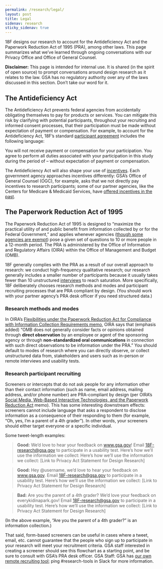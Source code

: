 ```yaml
---
permalink: /research/legal/
layout: post
title: Legal
sidenav: research
sticky_sidenav: true
---
```


18F designs our research to account for the Antideficiency Act and the Paperwork Reduction Act of 1995 (PRA), among other laws. This page summarizes what we’ve learned through ongoing conversations with our Privacy Office and Office of General Counsel.

**Disclaimer:** This page is intended for internal use. It is shared (in the spirit of open source) to prompt conversations around design research as it relates to the law. GSA has no regulatory authority over any of the laws discussed in this section. Don’t take our word for it.

## The Antideficiency Act

The Antideficiency Act prevents federal agencies from accidentally obligating themselves to pay for products or services. You can mitigate this risk by clarifying with potential participants, throughout your recruiting and informed consent processes, that their participation must be made without expectation of payment or compensation. For example, to account for the Antideficiency Act, 18F’s standard [participant agreement](https://methods.18f.gov/participant-agreement/) includes the following language:

You will not receive payment or compensation for your participation. You agree to perform all duties associated with your participation in this study during the period of <project start date> – <project end date> without expectation of payment or compensation.

The Antideficiency Act will also shape your use of [incentives](https://methods.18f.gov/fundamentals/incentives/). Each government agency approaches incentives differently: GSA’s Office of General Counsel (OGC), for example, asks that we not directly pay incentives to research participants; some of our partner agencies, like the Centers for Medicare & Medicaid Services, have [offered incentives in the past](https://www.cms.gov/Medicare/Quality-Initiatives-Patient-Assessment-Instruments/QualityInitiativesGenInfo/Downloads/Consumer-Usability-Testing-in-Five-State-based-Marketplaces.pdf). 

## The Paperwork Reduction Act of 1995

The Paperwork Reduction Act of 1995 is designed to “maximize the practical utility of and public benefit from information collected by or for the Federal Government,” and applies whenever agencies ([though some agencies are exempt](https://www.law.cornell.edu/uscode/text/44/3502)) pose a given set of questions to 10 or more people in a 12-month period. The PRA is administered by the Office of Information and Regulatory Affairs (OIRA) within the Office of Management and Budget (OMB).

18F generally complies with the PRA as a result of our overall approach to research: we conduct high-frequency qualitative research; our research generally includes a smaller number of participants because it usually takes fewer than 10 unstructured [interviews](https://methods.18f.gov/discover/stakeholder-and-user-interviews/) to reach saturation. More specifically, 18F deliberately chooses research methods and modes and participant recruiting processes that are PRA compliant by design. (You should work with your partner agency’s PRA desk officer if you need structured data.)

### Research methods and modes

In OIRA’s [Flexibilities under the Paperwork Reduction Act for Compliance with Information Collection Requirements memo](https://obamawhitehouse.archives.gov/sites/default/files/omb/inforeg/pra_flexibilities_memo_7_22_16_finalI.pdf), OIRA says that (emphasis added) “OMB does not generally consider facts or opinions obtained through **direct observation** by an employee or agent of the sponsoring agency or through **non-standardized oral communications** in connection with such direct observations to be information under the PRA.” You should default to modes of research where you can directly observe, or collect unstructured data from, stakeholders and users such as in-person or remote interviews and usability tests.

### Research participant recruiting

Screeners or intercepts that do not ask people for any information other than their contact information (such as name, email address, mailing address, and/or phone number) are PRA-compliant by design (per OIRA’s [Social Media, Web-Based Interactive Technologies, and the Paperwork Reduction Act](https://obamawhitehouse.archives.gov/sites/default/files/omb/assets/inforeg/SocialMediaGuidance_04072010.pdf) memo). This has some interesting downstream effects: screeners cannot include language that asks a respondent to disclose information as a consequence of their responding to them (for example, “Oh, yes, I’m a parent of a 4th grader”). In other words, your screeners should either target everyone or a specific individual.

Some tweet-length examples:

> **Good:** We’d love to hear your feedback on www.gsa.gov! Email 18F-research@gsa.gov to participate in a usability test. Here’s how we’ll use the information we collect: Here’s how we’ll use the information we collect: [Link to Privacy Act Statement for Design Research]

> **Good:** Hey @username, we’d love to hear your feedback on www.gsa.gov. Email 18F-research@gsa.gov to participate in a usability test. Here’s how we’ll use the information we collect: [Link to Privacy Act Statement for Design Research]

> **Bad:** Are you the parent of a 4th grader? We’d love your feedback on everykidinapark.gov! Email 18F-research@gsa.gov to participate in a usability test. Here’s how we’ll use the information we collect: [Link to Privacy Act Statement for Design Research]

(In the above example, “Are you the parent of a 4th grader?” is an information collection.)

That said, form-based screeners can be useful in cases where a tweet, email, etc. cannot guarantee that the people who sign up to participate in your research will meet your recruitment criteria. GSA staff interested in creating a screener should see this flowchart as a starting point, and be sure to consult with GSA’s PRA desk officer. GSA Staff: GSA has [our own remote recruiting tool](https://18f.gsa.gov/2017/11/08/four-lessons-we-learned-while-building-our-own-design-research-recruiting-tool/); ping #research-tools in Slack for more information.
